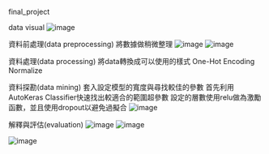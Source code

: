 final_project

data visual
![image](https://github.com/Carly-Yang/2022_ai_final_project_auto/assets/110595051/9d649418-40a3-41ea-94f6-bde81490f835)

資料前處理(data preprocessing)
將數據做稍微整理
![image](https://github.com/Carly-Yang/2022_ai_final_project_auto/assets/110595051/1fec7bac-6d6f-4019-a8fe-284c52217fd2)
![image](https://github.com/Carly-Yang/2022_ai_final_project_auto/assets/110595051/d86735c3-1727-4754-81d3-5049917ba2c9)


資料處理(data processing)
將data轉換成可以使用的樣式
One-Hot Encoding
Normalize


資料探勘(data mining)
套入設定模型的寬度與尋找較佳的參數
首先利用AutoKeras Classifier快速找出較適合的範圍超參數
設定的層數使用relu做為激勵函數，並且使用dropout以避免過擬合
![image](https://github.com/Carly-Yang/2022_ai_final_project_auto/assets/110595051/1b46912f-d180-440e-b4f9-2dd510653911)


解釋與評估(evaluation)
![image](https://github.com/Carly-Yang/2022_ai_final_project_auto/assets/110595051/0b26460b-738d-4260-bccd-0b5824d509c2)
![image](https://github.com/Carly-Yang/2022_ai_final_project_auto/assets/110595051/6ff6c782-74aa-4776-8384-a31fb2595f3a)



![image](https://github.com/Carly-Yang/2022_ai_final_project_auto/assets/110595051/365a7b37-8ef6-41f5-88b9-1641dda284b2)
